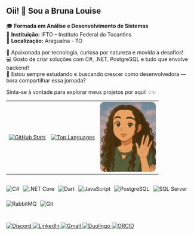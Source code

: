 ## Oii! 👋 Sou a Bruna Louise  

🎓 **Formada em Análise e Desenvolvimento de Sistemas**  
🏫 **Instituição:** IFTO – Instituto Federal do Tocantins  
📍 **Localização:** Araguaína - TO  

💜 Apaixonada por tecnologia, curiosa por natureza e movida a desafios!  
💻 Gosto de criar soluções com C#, .NET, PostgreSQL e tudo que envolve backend!  
🚀 Estou sempre estudando e buscando crescer como desenvolvedora — bora compartilhar essa jornada?  

Sinta-se à vontade para explorar meus projetos por aqui! 💡✨

<table align="center" border="0" style="border-collapse: collapse; border-spacing: 0;">
  <tr>
    <td style="border-width: 0;">
      <a href="https://github.com/bruna-louise16" target="_blank">
        <picture>
          <source 
            srcset="https://github-readme-stats.vercel.app/api?username=bruna-louise16&show_icons=true&title_color=9f4fc7&icon_color=b84de3&text_color=cfc9d3&bg_color=0d1117" 
            media="(prefers-color-scheme: dark)" 
          />
          <source 
            srcset="https://github-readme-stats.vercel.app/api?username=bruna-louise16&show_icons=true&title_color=7d1fa0&icon_color=9c27b0&text_color=333333&bg_color=ffffff" 
            media="(prefers-color-scheme: light), (prefers-color-scheme: no-preference)" 
          />
          <img 
            src="https://github-readme-stats.vercel.app/api?username=bruna-louise16&show_icons=true" 
            alt="GitHub Stats"
          />
        </picture>
      </a>
    </td>
    <td style="border-width: 0;">
      <a href="https://github.com/brunalouise?tab=repositories" target="_blank">
        <picture>
          <source 
            srcset="https://github-readme-stats.vercel.app/api/top-langs/?username=bruna-louise16&layout=compact&title_color=9f4fc7&icon_color=b84de3&text_color=cfc9d3&bg_color=0d1117" 
            media="(prefers-color-scheme: dark)" 
          />
          <source 
            srcset="https://github-readme-stats.vercel.app/api/top-langs/?username=bruna-louise16&layout=compact&title_color=7d1fa0&icon_color=9c27b0&text_color=333333&bg_color=ffffff" 
            media="(prefers-color-scheme: light), (prefers-color-scheme: no-preference)" 
          />
          <img 
            src="https://github-readme-stats.vercel.app/api/top-langs/?username=bruna-louise16&layout=compact" 
            alt="Top Languages"
          />
        </picture>
      </a>
    </td>
    <td align="center" valign="bottom" style="border-width: 0;">
      <img 
        src="https://raw.githubusercontent.com/bruna-louise16/bruna-louise16/main/perfil_animando.gif" 
        alt="Perfil animado da Bruna Louise" 
        width="150"
        style="border-radius: 12px;"
      />
    </td>
  </tr>
</table>

##

<div style="display: flex; flex-wrap: wrap; gap: 10px;">
  <img src="https://cdn.jsdelivr.net/gh/devicons/devicon/icons/csharp/csharp-plain.svg" height="30" alt="C#" />
  <img src="https://cdn.jsdelivr.net/gh/devicons/devicon/icons/dotnetcore/dotnetcore-original.svg" height="30" alt=".NET Core" />
  <img src="https://cdn.jsdelivr.net/gh/devicons/devicon/icons/dart/dart-plain.svg" height="30" alt="Dart" />
  <img src="https://cdn.jsdelivr.net/gh/devicons/devicon/icons/javascript/javascript-plain.svg" height="30" alt="JavaScript" />
  <img src="https://cdn.jsdelivr.net/gh/devicons/devicon/icons/postgresql/postgresql-plain.svg" height="30" alt="PostgreSQL" />
  <img src="https://cdn.jsdelivr.net/gh/devicons/devicon/icons/microsoftsqlserver/microsoftsqlserver-plain.svg" height="30" alt="SQL Server" />
  <img src="https://cdn.jsdelivr.net/gh/devicons/devicon/icons/rabbitmq/rabbitmq-original.svg" height="30" alt="RabbitMQ" />
  <img src="https://cdn.jsdelivr.net/gh/devicons/devicon/icons/git/git-plain.svg" height="30" alt="Git" />
</div>

##

<p align="left">
  <a href="https://discord.com/users/brunalouise0600" target="_blank">
    <img src="https://img.shields.io/badge/Discord-%235865F2.svg?style=for-the-badge&logo=discord&logoColor=white" alt="Discord"/>
  </a>
  <a href="https://www.linkedin.com/in/brunalouise16/" target="_blank">
    <img src="https://img.shields.io/badge/LinkedIn-%230A66C2.svg?style=for-the-badge&logo=linkedin&logoColor=white" alt="LinkedIn"/>
  </a>
  <a href="mailto:brunalouise16@gmail.com" target="_blank">
    <img src="https://img.shields.io/badge/Gmail-%23EA4335.svg?style=for-the-badge&logo=gmail&logoColor=white" alt="Gmail"/>
  </a>
  <a href="https://www.duolingo.com/profile/BrunaLouise803" target="_blank">
    <img src="https://img.shields.io/badge/Duolingo-%232CA43B.svg?style=for-the-badge&logo=duolingo&logoColor=white" alt="Duolingo"/>
  </a>
  <a href="https://orcid.org/0009-0002-8889-8937" target="_blank">
    <img src="https://img.shields.io/badge/ORCID-A6CE39?style=for-the-badge&logo=ORCID&logoColor=white" alt="ORCID"/>
  </a>
</p>

